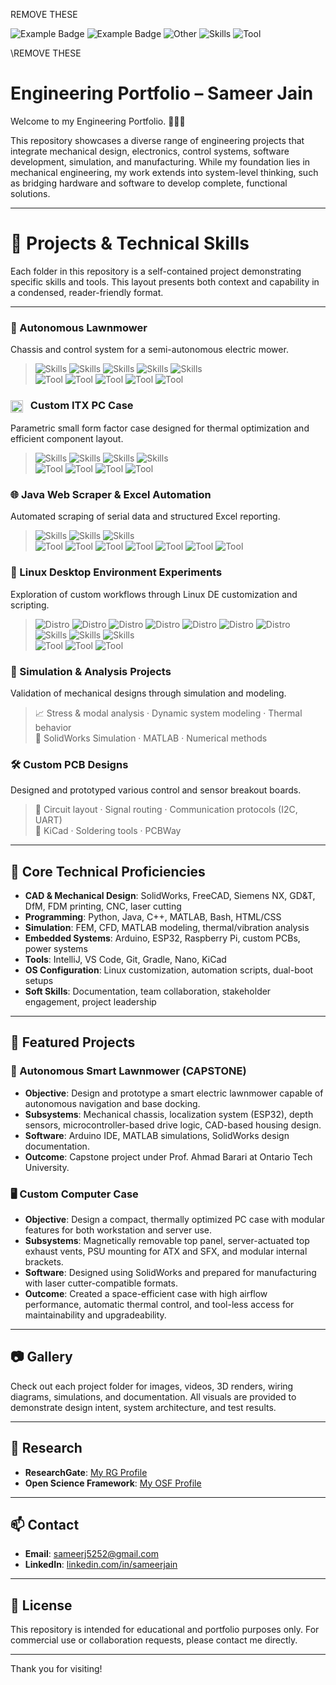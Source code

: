 REMOVE THESE

![Example Badge](https://img.shields.io/badge/Skill-Python-blue)
![Example Badge](https://img.shields.io/badge/just_the_message-8A2BE2)
![Other](https://img.shields.io/badge/Distros/Other-656565)
![Skills](https://img.shields.io/badge/Skills-02699C)
![Tool](https://img.shields.io/badge/Tools-FEED95)

\REMOVE THESE

# Engineering Portfolio – Sameer Jain

Welcome to my Engineering Portfolio. 🙋🏽‍♂️

This repository showcases a diverse range of engineering projects that integrate mechanical design, electronics, control systems, software development, simulation, and manufacturing. While my foundation lies in mechanical engineering, my work extends into system-level thinking, such as bridging hardware and software to develop complete, functional solutions.

---

# 📂 Projects & Technical Skills

Each folder in this repository is a self-contained project demonstrating specific skills and tools. This layout presents both context and capability in a condensed, reader-friendly format.

---
### 🤖 Autonomous Lawnmower
Chassis and control system for a semi-autonomous electric mower.

> ![Skills](https://img.shields.io/badge/Design_for_Manufacturing-02699C)
  ![Skills](https://img.shields.io/badge/Design_for_Assembly-02699C)
  ![Skills](https://img.shields.io/badge/Embedded_Control_Logic-02699C)
  ![Skills](https://img.shields.io/badge/Power_Integration-02699C)
  ![Skills](https://img.shields.io/badge/Sensor_Fusion-02699C)  
> ![Tool](https://img.shields.io/badge/Arduino-FEED95)
  ![Tool](https://img.shields.io/badge/ESP32-FEED95)
  ![Tool](https://img.shields.io/badge/Solidworks-FEED95)
  ![Tool](https://img.shields.io/badge/3D_Printing-FEED95)
  ![Tool](https://img.shields.io/badge/GD&T-FEED95)
  

<h3>
  <img src="https://github.com/user-attachments/assets/eda94c2a-d5bd-4a34-8661-9ba9af9366ef" width="20" style="vertical-align:middle; margin-right:8px;">
  Custom ITX PC Case
</h3>
<p>Parametric small form factor case designed for thermal optimization and efficient component layout.</p>

> ![Skills](https://img.shields.io/badge/Solid_Modeling-02699C)
  ![Skills](https://img.shields.io/badge/Airflow_Optimization-02699C)
  ![Skills](https://img.shields.io/badge/Thermal_Analysis-02699C)
  ![Skills](https://img.shields.io/badge/3D_Printing-02699C)  
> ![Tool](https://img.shields.io/badge/Solidworks-FEED95)
  ![Tool](https://img.shields.io/badge/SW_Fluid_Simulation-FEED95)
  ![Tool](https://img.shields.io/badge/FDM_3D_Printer-FEED95)
  ![Tool](https://img.shields.io/badge/FreeCAD-FEED95)
  

### 🌐 Java Web Scraper & Excel Automation  
Automated scraping of serial data and structured Excel reporting.

> ![Skills](https://img.shields.io/badge/Web_Automation-02699C)
  ![Skills](https://img.shields.io/badge/Data_Parsing-02699C)
  ![Skills](https://img.shields.io/badge/Test_Driven_Development-02699C)  
> ![Tool](https://img.shields.io/badge/Java-FEED95)
  ![Tool](https://img.shields.io/badge/Selenium-FEED95)
  ![Tool](https://img.shields.io/badge/Apache_POI_API-FEED95)
  ![Tool](https://img.shields.io/badge/TestNG-FEED95)
  ![Tool](https://img.shields.io/badge/IntelliJ-FEED95)
  ![Tool](https://img.shields.io/badge/Gradle-FEED95)
  ![Tool](https://img.shields.io/badge/Maven-FEED95)
  

### 🐧 Linux Desktop Environment Experiments  
Exploration of custom workflows through Linux DE customization and scripting.

> ![Distro](https://img.shields.io/badge/Pop!_OS-656565)
  ![Distro](https://img.shields.io/badge/KDE_Neon-656565)
  ![Distro](https://img.shields.io/badge/Ubuntu-656565)
  ![Distro](https://img.shields.io/badge/Kubuntu-656565)
  ![Distro](https://img.shields.io/badge/SolosOS-656565)
  ![Distro](https://img.shields.io/badge/ChromeOS-656565)
  ![Distro](https://img.shields.io/badge/Windows_10/11-656565)  
> ![Skills](https://img.shields.io/badge/Shell_Scripting-02699C)
  ![Skills](https://img.shields.io/badge/UI_Behavior_Tuning-02699C)
  ![Skills](https://img.shields.io/badge/Boot_and_startup_automation-02699C)  
> ![Tool](https://img.shields.io/badge/XFCE-FEED95)
  ![Tool](https://img.shields.io/badge/Bash-FEED95)
  ![Tool](https://img.shields.io/badge/Dual_Boot-FEED95)
  

### 🧪 Simulation & Analysis Projects  
Validation of mechanical designs through simulation and modeling.

>📈 Stress & modal analysis · Dynamic system modeling · Thermal behavior  
>🧰 SolidWorks Simulation · MATLAB · Numerical methods
  

### 🛠️ Custom PCB Designs  
Designed and prototyped various control and sensor breakout boards.

>🔧 Circuit layout · Signal routing · Communication protocols (I2C, UART)  
>🧰 KiCad · Soldering tools · PCBWay

---

## 🧠 Core Technical Proficiencies

- **CAD & Mechanical Design**: SolidWorks, FreeCAD, Siemens NX, GD&T, DfM, FDM printing, CNC, laser cutting  
- **Programming**: Python, Java, C++, MATLAB, Bash, HTML/CSS  
- **Simulation**: FEM, CFD, MATLAB modeling, thermal/vibration analysis  
- **Embedded Systems**: Arduino, ESP32, Raspberry Pi, custom PCBs, power systems  
- **Tools**: IntelliJ, VS Code, Git, Gradle, Nano, KiCad  
- **OS Configuration**: Linux customization, automation scripts, dual-boot setups  
- **Soft Skills**: Documentation, team collaboration, stakeholder engagement, project leadership

---

## 🧪 Featured Projects

### 🤖 Autonomous Smart Lawnmower (CAPSTONE)
- **Objective**: Design and prototype a smart electric lawnmower capable of autonomous navigation and base docking.
- **Subsystems**: Mechanical chassis, localization system (ESP32), depth sensors, microcontroller-based drive logic, CAD-based housing design.
- **Software**: Arduino IDE, MATLAB simulations, SolidWorks design documentation.
- **Outcome**: Capstone project under Prof. Ahmad Barari at Ontario Tech University.

### 🖥️ Custom Computer Case
- **Objective**: Design a compact, thermally optimized PC case with modular features for both workstation and server use.
- **Subsystems**: Magnetically removable top panel, server-actuated top exhaust vents, PSU mounting for ATX and SFX, and modular internal brackets.
- **Software**: Designed using SolidWorks and prepared for manufacturing with laser cutter-compatible formats.
- **Outcome**: Created a space-efficient case with high airflow performance, automatic thermal control, and tool-less access for maintainability and upgradeability.

---

## 📷 Gallery

Check out each project folder for images, videos, 3D renders, wiring diagrams, simulations, and documentation. All visuals are provided to demonstrate design intent, system architecture, and test results.

---

## 🔬 Research

- **ResearchGate**: [My RG Profile](https://www.researchgate.net/profile/Sameer-Jain-9?ev=hdr_xprf)
- **Open Science Framework**: [My OSF Profile](https://osf.io/hv5g8/)

---

## 📫 Contact

- **Email**: sameerj5252@gmail.com
- **LinkedIn**: [linkedin.com/in/sameerjain](https://www.linkedin.com/in/sameerjain0841/)  

---

## 📜 License

This repository is intended for educational and portfolio purposes only. For commercial use or collaboration requests, please contact me directly.

---

Thank you for visiting!

